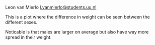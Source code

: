 Leon van Mierlo
l.vanmierlo@students.uu.nl

This is a plot where the difference in weight can be seen between the different sexes.

Noticable is that males are larger on average but also have way more spread in their weight.
